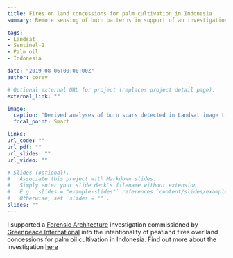 ```yaml
---
title: Fires on land concessions for palm cultivation in Indonesia
summary: Remote sensing of burn patterns in support of an investigation around the intentionality of peatland fires for forest clearing.

tags:
- Landsat
- Sentinel-2
- Palm oil
- Indonesia

date: "2019-08-06T00:00:00Z"
author: corey

# Optional external URL for project (replaces project detail page).
external_link: ""

image:
  caption: "Derived analyses of burn scars detected in Landsat image time series over a palm oil concession in West Papua, Indonesia. The image visualizes Normalised Burn Ratio (NBR) and was modified by Forensic Architecture"
  focal_point: Smart

links:
url_code: ""
url_pdf: ""
url_slides: ""
url_video: ""

# Slides (optional).
#   Associate this project with Markdown slides.
#   Simply enter your slide deck's filename without extension.
#   E.g. `slides = "example-slides"` references `content/slides/example-slides.md`.
#   Otherwise, set `slides = ""`.
slides: ""
---
```


I supported a [Forensic Architecture](https://forensic-architecture.org/) investigation commissioned by [Greenpeace International](https://www.greenpeace.org/international/) into the intentionality of peatland fires over land concessions for palm oil cultivation in Indonesia. Find out more about the investigation [here](https://forensic-architecture.org/investigation/intentional-fires-in-papua)